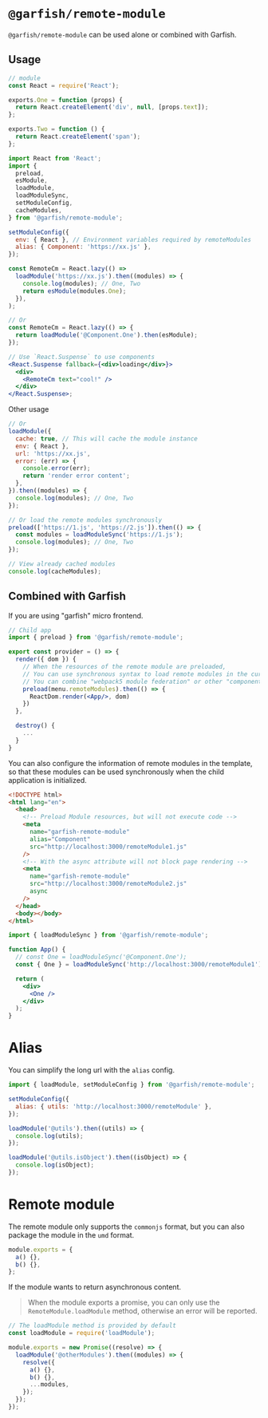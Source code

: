 # `@garfish/remote-module`

`@garfish/remote-module` can be used alone or combined with Garfish.

## Usage

```js
// module
const React = require('React');

exports.One = function (props) {
  return React.createElement('div', null, [props.text]);
};

exports.Two = function () {
  return React.createElement('span');
};
```

```jsx
import React from 'React';
import {
  preload,
  esModule,
  loadModule,
  loadModuleSync,
  setModuleConfig,
  cacheModules,
} from '@garfish/remote-module';

setModuleConfig({
  env: { React }, // Environment variables required by remoteModules
  alias: { Component: 'https://xx.js' },
});

const RemoteCm = React.lazy(() =>
  loadModule('https://xx.js').then((modules) => {
    console.log(modules); // One, Two
    return esModule(modules.One);
  }),
);

// Or
const RemoteCm = React.lazy(() => {
  return loadModule('@Component.One').then(esModule);
});

// Use `React.Suspense` to use components
<React.Suspense fallback={<div>loading</div>}>
  <div>
    <RemoteCm text="cool!" />
  </div>
</React.Suspense>;
```

Other usage

```js
// Or
loadModule({
  cache: true, // This will cache the module instance
  env: { React },
  url: 'https://xx.js',
  error: (err) => {
    console.error(err);
    return 'render error content';
  },
}).then((modules) => {
  console.log(modules); // One, Two
});

// Or load the remote modules synchronously
preload(['https://1.js', 'https://2.js']).then(() => {
  const modules = loadModuleSync('https://1.js');
  console.log(modules); // One, Two
});

// View already cached modules
console.log(cacheModules);
```

## Combined with Garfish

If you are using "garfish" micro frontend.

```jsx
// Child app
import { preload } from '@garfish/remote-module';

export const provider = () => {
  render({ dom }) {
    // When the resources of the remote module are preloaded,
    // You can use synchronous syntax to load remote modules in the current application.
    // You can combine "webpack5 module federation" or other "component markets"
    preload(menu.remoteModules).then(() => {
      ReactDom.render(<App/>, dom)
    })
  },

  destroy() {
    ...
  }
}
```

You can also configure the information of remote modules in the template, so that these modules can be used synchronously when the child application is initialized.

```html
<!DOCTYPE html>
<html lang="en">
  <head>
    <!-- Preload Module resources, but will not execute code -->
    <meta
      name="garfish-remote-module"
      alias="Component"
      src="http://localhost:3000/remoteModule1.js"
    />
    <!-- With the async attribute will not block page rendering -->
    <meta
      name="garfish-remote-module"
      src="http://localhost:3000/remoteModule2.js"
      async
    />
  </head>
  <body></body>
</html>
```

```jsx
import { loadModuleSync } from '@garfish/remote-module';

function App() {
  // const One = loadModuleSync('@Component.One');
  const { One } = loadModuleSync('http://localhost:3000/remoteModule1');

  return (
    <div>
      <One />
    </div>
  );
}
```

# Alias

You can simplify the long url with the `alias` config.

```js
import { loadModule, setModuleConfig } from '@garfish/remote-module';

setModuleConfig({
  alias: { utils: 'http://localhost:3000/remoteModule' },
});

loadModule('@utils').then((utils) => {
  console.log(utils);
});

loadModule('@utils.isObject').then((isObject) => {
  console.log(isObject);
});
```

# Remote module

The remote module only supports the `commonjs` format, but you can also package the module in the `umd` format.

```js
module.exports = {
  a() {},
  b() {},
};
```

If the module wants to return asynchronous content.

> When the module exports a promise, you can only use the `RemoteModule.loadModule` method, otherwise an error will be reported.

```js
// The loadModule method is provided by default
const loadModule = require('loadModule');

module.exports = new Promise((resolve) => {
  loadModule('@otherModules').then((modules) => {
    resolve({
      a() {},
      b() {},
      ...modules,
    });
  });
});
```
